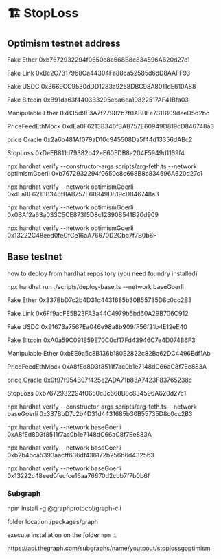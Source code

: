 # 🏗 StopLoss

## Optimism testnet address

Fake Ether 0xb7672932294f0650c8c668B8c834596A620d27c1

Fake Link 0xBe2C7317968Ca44304Fa88ca52585d6dD8AAFF93

Fake USDC 0x3669CC9530dDD1283a9258DBC98A8011dE610A88

Fake Bitcoin 0xB91da63f4403B3295eba6ea19822517AF41Bfa03

Manipulable Ether 0xB35d9E3A7f27982b7f0ABBEe731B109deeD5d2bc

PriceFeedEthMock 0xdEa0F6213B346fBAB757E60949D819cD846748a3

price Oracle 0x2a6b481Af079aD10c945508Da5f44d13356dABc2

StopLoss 0xDeEB811d79382b42eE60EDB8a204F5949d1169f4

npx hardhat verify --constructor-args scripts/arg-feth.ts --network optimismGoerli 0xb7672932294f0650c8c668B8c834596A620d27c1 

npx hardhat verify --network optimismGoerli 0xdEa0F6213B346fBAB757E60949D819cD846748a3

npx hardhat verify --network optimismGoerli 0x0BAf2a63a033C5CE873f5D8c12390B541B20d909

npx hardhat verify --network optimismGoerli 0x13222C48eed0feCfCe16aA76670D2Cbb7f7B0b6F

##  Base testnet

how to deploy from hardhat repository (you need foundry installed)

npx hardhat run ./scripts/deploy-base.ts --network baseGoerli

Fake Ether 0x337BbD7c2b4D31d4431685b30B55735D8c0cc2B3

Fake Link 0x6Ff9acFE5B23FA3a44C4979b5bd60A29B706C912

Fake USDC 0x91673a7567Ea046e98a8b909fF56f21b4E12eE40

Fake Bitcoin 0xA0a59C091E59E70C0cf17Fd43946C7e4D074B6F3

Manipulable Ether 0xbEE9a5c8B136b180E2822c82Ba62DC4496Edf1Ab

PriceFeedEthMock 0xA8fEd8D3f8511f7ac0b1e7148dC66aC8f7Ee883A

price Oracle 0x0f97f954B07f425e2ADA71b83A7423F83765238c

StopLoss 0xb7672932294f0650c8c668B8c834596A620d27c1

npx hardhat verify --constructor-args scripts/arg-feth.ts --network baseGoerli 0x337BbD7c2b4D31d4431685b30B55735D8c0cc2B3 

npx hardhat verify --network baseGoerli 0xA8fEd8D3f8511f7ac0b1e7148dC66aC8f7Ee883A

npx hardhat verify --network baseGoerli 0xb2b4bca5393aacff636df436172b256b6d4325b3 

npx hardhat verify --network baseGoerli 0x13222c48eed0fecfce16aa76670d2cbb7f7b0b6f


### Subgraph

npm install -g @graphprotocol/graph-cli

folder location /packages/graph

execute installation on the folder
```npm i```

https://api.thegraph.com/subgraphs/name/youtpout/stoplossgoptimism